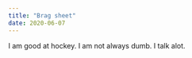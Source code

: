 ```yaml
---
title: "Brag sheet"
date: 2020-06-07
---
```

I am good at hockey.
I am not always dumb.
I talk alot.

